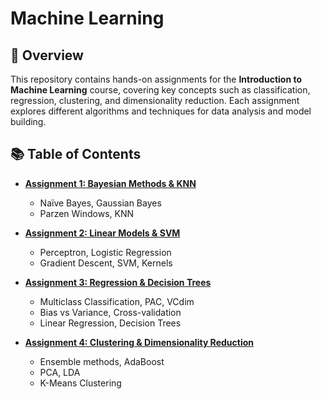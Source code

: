 # Machine Learning 

## 📌 Overview  
This repository contains hands-on assignments for the **Introduction to Machine Learning** course, covering key concepts such as classification, regression, clustering, and dimensionality reduction. Each assignment explores different algorithms and techniques for data analysis and model building.

## 📚 Table of Contents  

- **[Assignment 1: Bayesian Methods & KNN](Assignment1/)**  
  - Naïve Bayes, Gaussian Bayes  
  - Parzen Windows, KNN  

- **[Assignment 2: Linear Models & SVM](Assignment2/)**  
  - Perceptron, Logistic Regression  
  - Gradient Descent, SVM, Kernels  

- **[Assignment 3: Regression & Decision Trees](Assignment3/)**  
  - Multiclass Classification, PAC, VCdim  
  - Bias vs Variance, Cross-validation  
  - Linear Regression, Decision Trees  

- **[Assignment 4: Clustering & Dimensionality Reduction](Assignment4/)**  
  - Ensemble methods, AdaBoost  
  - PCA, LDA  
  - K-Means Clustering  
